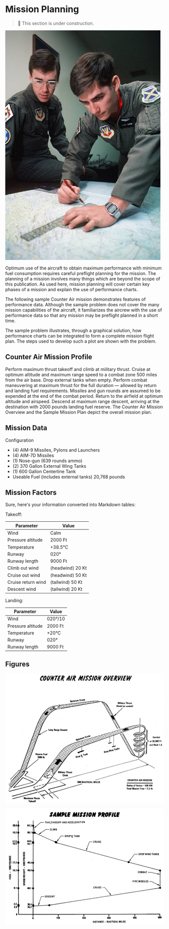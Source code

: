 # Mission Planning

> 🚧 This section is under construction.

![Mission Planning](../img/planning.jpg)

Optimum use of the aircraft to obtain maximum performance with minimum fuel
consumption requires careful preflight planning for the mission. The planning of
a mission involves many things which are beyond the scope of this publication.
As used here, mission planning will cover certain key phases of a mission and
explain the use of performance charts.

The following sample Counter Air mission demonstrates features of performance
data. Although the sample problem does not cover the many mission capabilities
of the aircraft, it familiarizes the aircrew with the use of performance data so
that any mission may be preflight planned in a short time.

The sample problem illustrates, through a graphical solution, how performance
charts can be integrated to form a complete mission flight plan. The steps used
to develop such a plot are shown with the problem.

## Counter Air Mission Profile

Perform maximum thrust takeoff and climb at military thrust. Cruise at optimum
altitude and maximum range speed to a combat zone 500 miles from the air base.
Drop external tanks when empty. Perform combat maneuvering at maximum thrust for
the full duration — allowed by return and landing fuel requirements. Missiles
and gun rounds are assumed to be expended at the end of the combat period.
Return to the airfield at optimum altitude and airspeed. Descend at maximum
range descent, arriving at the destination with 2000 pounds landing fuel
reserve. The Counter Air Mission Overview and the Sample Mission Plan depict the
overall mission plan.

## Mission Data

Configuration

- (4) AIM-9 Missiles, Pylons and Launchers
- (4) AIM-7D Missiles
- (1) Nose-gun (639 rounds ammo)
- (2) 370 Gallon External Wing Tanks
- (1) 600 Gallon Centerline Tank
- Useable Fuel (includes external tanks) 20,768 pounds

## Mission Factors

Sure, here's your information converted into Markdown tables:

Takeoff:

| Parameter          | Value            |
|--------------------|------------------|
| Wind               | Calm             |
| Pressure altitude  | 2000 Ft          |
| Temperature        | +38.5°C          |
| Runway             | 020°             |
| Runway length      | 9000 Ft          |
| Climb out wind     | (headwind) 20 Kt |
| Cruise out wind    | (headwind) 50 Kt |
| Cruise return wind | (tailwind) 50 Kt |
| Descent wind       | (tailwind) 20 Kt |

Landing:

| Parameter         | Value   |
|-------------------|---------|
| Wind              | 020°/10 |
| Pressure altitude | 2000 Ft |
| Temperature       | +20°C   |
| Runway            | 020°    |
| Runway length     | 9000 Ft |

## Figures

![counter_air_mission](../img/counter_air_mission.jpg)

<!-- ![sample_mission_plan](../img/sample_mission_plan.jpg) -->

![sample_mission_profile](../img/sample_mission_profile.jpg)
